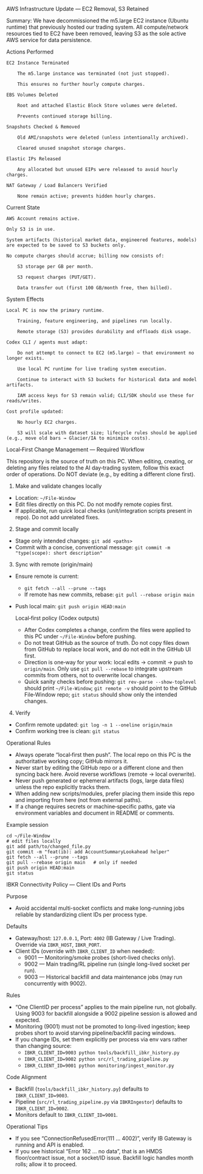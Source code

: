 AWS Infrastructure Update — EC2 Removal, S3 Retained

Summary:
We have decommissioned the m5.large EC2 instance (Ubuntu runtime) that previously hosted our trading system. All compute/network resources tied to EC2 have been removed, leaving S3 as the sole active AWS service for data persistence.

Actions Performed

    EC2 Instance Terminated

        The m5.large instance was terminated (not just stopped).

        This ensures no further hourly compute charges.

    EBS Volumes Deleted

        Root and attached Elastic Block Store volumes were deleted.

        Prevents continued storage billing.

    Snapshots Checked & Removed

        Old AMI/snapshots were deleted (unless intentionally archived).

        Cleared unused snapshot storage charges.

    Elastic IPs Released

        Any allocated but unused EIPs were released to avoid hourly charges.

    NAT Gateway / Load Balancers Verified

        None remain active; prevents hidden hourly charges.

Current State

    AWS Account remains active.

    Only S3 is in use.

    System artifacts (historical market data, engineered features, models) are expected to be saved to S3 buckets only.

    No compute charges should accrue; billing now consists of:

        S3 storage per GB per month.

        S3 request charges (PUT/GET).

        Data transfer out (first 100 GB/month free, then billed).

System Effects

    Local PC is now the primary runtime.

        Training, feature engineering, and pipelines run locally.

        Remote storage (S3) provides durability and offloads disk usage.

    Codex CLI / agents must adapt:

        Do not attempt to connect to EC2 (m5.large) — that environment no longer exists.

        Use local PC runtime for live trading system execution.

        Continue to interact with S3 buckets for historical data and model artifacts.

        IAM access keys for S3 remain valid; CLI/SDK should use these for reads/writes.

    Cost profile updated:

        No hourly EC2 charges.

        S3 will scale with dataset size; lifecycle rules should be applied (e.g., move old bars → Glacier/IA to minimize costs).


Local‑First Change Management — Required Workflow

This repository is the source of truth on this PC. When editing, creating, or deleting any files related to the AI day‑trading system, follow this exact order of operations. Do NOT deviate (e.g., by editing a different clone first).

1) Make and validate changes locally
- Location: `~/File-Window`
- Edit files directly on this PC. Do not modify remote copies first.
- If applicable, run quick local checks (unit/integration scripts present in repo). Do not add unrelated fixes.

2) Stage and commit locally
- Stage only intended changes: `git add <paths>`
- Commit with a concise, conventional message: `git commit -m "type(scope): short description"`

3) Sync with remote (origin/main)
- Ensure remote is current:
  - `git fetch --all --prune --tags`
  - If remote has new commits, rebase: `git pull --rebase origin main`
- Push local main: `git push origin HEAD:main`

  Local‑first policy (Codex outputs)
  - After Codex completes a change, confirm the files were applied to this PC under `~/File-Window` before pushing.
  - Do not treat GitHub as the source of truth. Do not copy files down from GitHub to replace local work, and do not edit in the GitHub UI first.
  - Direction is one‑way for your work: local edits → commit → push to `origin/main`. Only use `git pull --rebase` to integrate upstream commits from others, not to overwrite local changes.
  - Quick sanity checks before pushing: `git rev-parse --show-toplevel` should print `~/File-Window`; `git remote -v` should point to the GitHub File‑Window repo; `git status` should show only the intended changes.

4) Verify
- Confirm remote updated: `git log -n 1 --oneline origin/main`
- Confirm working tree is clean: `git status`

Operational Rules
- Always operate “local‑first then push”. The local repo on this PC is the authoritative working copy; GitHub mirrors it.
- Never start by editing the GitHub repo or a different clone and then syncing back here. Avoid reverse workflows (remote → local overwrite).
- Never push generated or ephemeral artifacts (logs, large data files) unless the repo explicitly tracks them.
- When adding new scripts/modules, prefer placing them inside this repo and importing from here (not from external paths).
- If a change requires secrets or machine‑specific paths, gate via environment variables and document in README or comments.

Example session

```
cd ~/File-Window
# edit files locally
git add path/to/changed_file.py
git commit -m "feat(ib): add AccountSummaryLookahead helper"
git fetch --all --prune --tags
git pull --rebase origin main   # only if needed
git push origin HEAD:main
git status
```

IBKR Connectivity Policy — Client IDs and Ports

Purpose
- Avoid accidental multi-socket conflicts and make long-running jobs reliable by standardizing client IDs per process type.

Defaults
- Gateway/host: `127.0.0.1`, Port: `4002` (IB Gateway / Live Trading). Override via `IBKR_HOST`, `IBKR_PORT`.
- Client IDs (override with `IBKR_CLIENT_ID` when needed):
  - 9001 — Monitoring/smoke probes (short-lived checks only).
  - 9002 — Main trading/RL pipeline run (single long-lived socket per run).
  - 9003 — Historical backfill and data maintenance jobs (may run concurrently with 9002).

Rules
- “One ClientID per process” applies to the main pipeline run, not globally. Using 9003 for backfill alongside a 9002 pipeline session is allowed and expected.
- Monitoring (9001) must not be promoted to long-lived ingestion; keep probes short to avoid starving pipeline/backfill pacing windows.
- If you change IDs, set them explicitly per process via env vars rather than changing source:
  - `IBKR_CLIENT_ID=9003 python tools/backfill_ibkr_history.py`
  - `IBKR_CLIENT_ID=9002 python src/rl_trading_pipeline.py`
  - `IBKR_CLIENT_ID=9001 python monitoring/ingest_monitor.py`

Code Alignment
- Backfill (`tools/backfill_ibkr_history.py`) defaults to `IBKR_CLIENT_ID=9003`.
- Pipeline (`src/rl_trading_pipeline.py` via `IBKRIngestor`) defaults to `IBKR_CLIENT_ID=9002`.
- Monitors default to `IBKR_CLIENT_ID=9001`.

Operational Tips
- If you see “ConnectionRefusedError(111 … 4002)”, verify IB Gateway is running and API is enabled.
- If you see historical “Error 162 … no data”, that is an HMDS floor/contract issue, not a socket/ID issue. Backfill logic handles month rolls; allow it to proceed.
